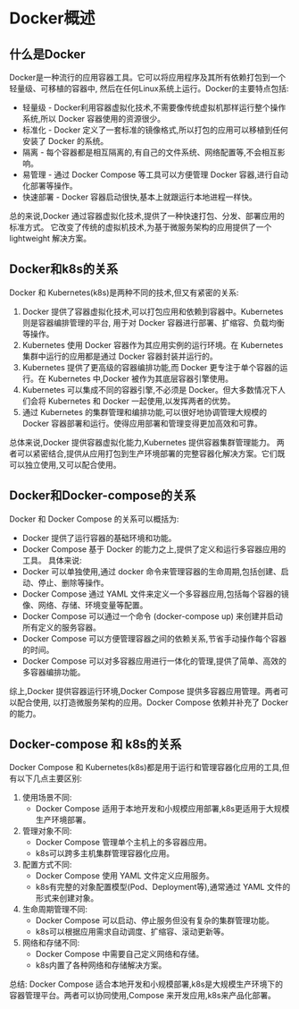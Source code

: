 # Docker概述

## 什么是Docker
Docker是一种流行的应用容器工具。它可以将应用程序及其所有依赖打包到一个轻量级、可移植的容器中, 然后在任何Linux系统上运行。Docker的主要特点包括:
- 轻量级 - Docker利用容器虚拟化技术,不需要像传统虚拟机那样运行整个操作系统,所以 Docker 容器使用的资源很少。
- 标准化 - Docker 定义了一套标准的镜像格式,所以打包的应用可以移植到任何安装了 Docker 的系统。
- 隔离 - 每个容器都是相互隔离的,有自己的文件系统、网络配置等,不会相互影响。
- 易管理 - 通过 Docker Compose 等工具可以方便管理 Docker 容器,进行自动化部署等操作。
- 快速部署 - Docker 容器启动很快,基本上就跟运行本地进程一样快。

总的来说,Docker 通过容器虚拟化技术,提供了一种快速打包、分发、部署应用的标准方式。
它改变了传统的虚拟机技术,为基于微服务架构的应用提供了一个 lightweight 解决方案。

## Docker和k8s的关系

Docker 和 Kubernetes(k8s)是两种不同的技术,但又有紧密的关系:
1. Docker 提供了容器虚拟化技术,可以打包应用和依赖到容器中。Kubernetes 则是容器编排管理的平台,
用于对 Docker 容器进行部署、扩缩容、负载均衡等操作。
2. Kubernetes 使用 Docker 容器作为其应用实例的运行环境。在 Kubernetes 集群中运行的应用都是通过 Docker 容器封装并运行的。
3. Kubernetes 提供了更高级的容器编排功能,而 Docker 更专注于单个容器的运行。在 Kubernetes 中,Docker 被作为其底层容器引擎使用。
4. Kubernetes 可以集成不同的容器引擎,不必须是 Docker。但大多数情况下人们会将 Kubernetes 和 Docker 一起使用,以发挥两者的优势。
5. 通过 Kubernetes 的集群管理和编排功能,可以很好地协调管理大规模的 Docker 容器部署和运行。使得应用部署和管理变得更加高效和可靠。

总体来说,Docker 提供容器虚拟化能力,Kubernetes 提供容器集群管理能力。 
两者可以紧密结合,提供从应用打包到生产环境部署的完整容器化解决方案。它们既可以独立使用,又可以配合使用。

## Docker和Docker-compose的关系

Docker 和 Docker Compose 的关系可以概括为:
- Docker 提供了运行容器的基础环境和功能。
- Docker Compose 基于 Docker 的能力之上,提供了定义和运行多容器应用的工具。
具体来说:
- Docker 可以单独使用,通过 docker 命令来管理容器的生命周期,包括创建、启动、停止、删除等操作。
- Docker Compose 通过 YAML 文件来定义一个多容器应用,包括每个容器的镜像、网络、存储、环境变量等配置。
- Docker Compose 可以通过一个命令 (docker-compose up) 来创建并启动所有定义的服务容器。
- Docker Compose 可以方便管理容器之间的依赖关系,节省手动操作每个容器的时间。
- Docker Compose 可以对多容器应用进行一体化的管理,提供了简单、高效的多容器编排功能。

综上,Docker 提供容器运行环境,Docker Compose 提供多容器应用管理。两者可以配合使用,
以打造微服务架构的应用。Docker Compose 依赖并补充了 Docker 的能力。
## Docker-compose 和 k8s的关系

Docker Compose 和 Kubernetes(k8s)都是用于运行和管理容器化应用的工具,但有以下几点主要区别:
1. 使用场景不同:
   - Docker Compose 适用于本地开发和小规模应用部署,k8s更适用于大规模生产环境部署。
2. 管理对象不同:
   - Docker Compose 管理单个主机上的多容器应用。
   - k8s可以跨多主机集群管理容器化应用。
3. 配置方式不同:
   - Docker Compose 使用 YAML 文件定义应用服务。
   - k8s有完整的对象配置模型(Pod、Deployment等),通常通过 YAML 文件的形式来创建对象。
4. 生命周期管理不同:
   - Docker Compose 可以启动、停止服务但没有复杂的集群管理功能。
   - k8s可以根据应用需求自动调度、扩缩容、滚动更新等。
5. 网络和存储不同:
   - Docker Compose 中需要自己定义网络和存储。
   - k8s内置了各种网络和存储解决方案。

总结:
   Docker Compose 适合本地开发和小规模部署,k8s是大规模生产环境下的容器管理平台。两者可以协同使用,Compose 来开发应用,k8s来产品化部署。
